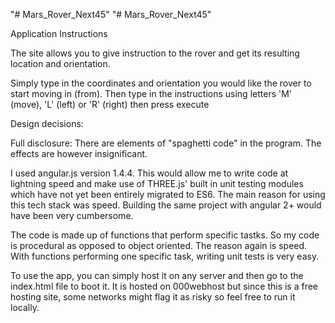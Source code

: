 "# Mars_Rover_Next45" 
"# Mars_Rover_Next45"

Application Instructions

The site allows you to give instruction to the rover and get its resulting location and orientation.

Simply type in the coordinates and orientation you would like the rover to start moving in (from). Then type in the instructions using letters 'M' (move), 'L' (left) or 'R' (right) then press execute

Design decisions:

Full disclosure: There are elements of "spaghetti code" in the program. The effects are however insignificant.

I used angular.js version 1.4.4. This would allow me to write code at lightning speed and make use of THREE.js' built in unit testing modules which have not yet been entirely migrated to ES6. The main reason for using this tech stack was speed. Building the same project with angular 2+ would have been very cumbersome.

The code is made up of functions that perform specific tastks. So my code is procedural as opposed to object oriented. The reason again is speed. With functions performing one specific task, writing unit tests is very easy.


To use the app, you can simply host it on any server and then go to the index.html file to boot it. It is hosted on 000webhost but since this is a free hosting site, some networks might flag it as risky so feel free to run it locally.
